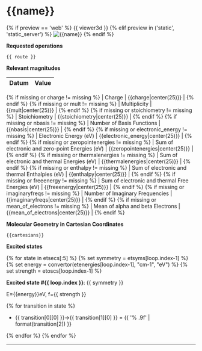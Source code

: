 # {{name}}

{% if preview == 'web' %}
{{ viewer3d }}
{% elif preview in ('static', 'static_server') %}
![{{name}}]({{image}})
{% endif %}

__Requested operations__

`{{ route }}`

__Relevant magnitudes__

| Datum                                            | Value                     |
|:-------------------------------------------------|--------------------------:|
{% if missing or charge != missing %}
| Charge                                           | {{charge|center(25)}} |
{% endif %}
{% if missing or mult != missing %}
| Multiplicity                                     | {{mult|center(25)}} |
{% endif %}
{% if missing or stoichiometry != missing %}
| Stoichiometry                                    | {{stoichiometry|center(25)}} |
{% endif %}
{% if missing or nbasis != missing %}
| Number of Basis Functions                        | {{nbasis|center(25)}} |
{% endif %}
{% if missing or electronic_energy != missing %}
| Electronic Energy (eV)                           | {{electronic_energy|center(25)}} |
{% endif %}
{% if missing or zeropointenergies != missing %}
| Sum of electronic and zero-point Energies (eV)   | {{zeropointenergies|center(25)}} |
{% endif %}
{% if missing or thermalenergies != missing %}
| Sum of electronic and thermal Energies (eV)      | {{thermalenergies|center(25)}} |
{% endif %}
{% if missing or enthalpy != missing %}
| Sum of electronic and thermal Enthalpies (eV)    | {{enthalpy|center(25)}} |
{% endif %}
{% if missing or freeenergy != missing %}
| Sum of electronic and thermal Free Energies (eV) | {{freeenergy|center(25)}} |
{% endif %}
{% if missing or imaginaryfreqs != missing %}
| Number of Imaginary Frequencies                  | {{imaginaryfreqs|center(25)}} |
{% endif %}
{% if missing or mean_of_electrons != missing %}
| Mean of alpha and beta Electrons                 | {{mean_of_electrons|center(25)}} |
{% endif %}

__Molecular Geometry in Cartesian Coordinates__

```xyz
{{cartesians}}
```

__Excited states__

{% for state in etsecs[:5] %}
{% set symmetry = etsyms[loop.index-1] %}
{% set energy = convertor(etenergies[loop.index-1], "cm-1", "eV") %}
{% set strength = etoscs[loop.index-1] %}

**Excited state #{{ loop.index }}**: {{ symmetry }}

E={{energy}}eV, f={{ strength }}

{% for transition in state %}
- {{ transition[0][0] }}->{{ transition[1][0] }} = {{ '% .9f' | format(transition[2]) }}

{% endfor %}
{% endfor %}

***